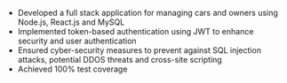 * Developed a full stack application for managing cars and owners using Node.js, React.js and MySQL
* Implemented token-based authentication using JWT to enhance security and user authentication
* Ensured cyber-security measures to prevent against SQL injection attacks, potential DDOS threats and cross-site scripting
* Achieved 100% test coverage
